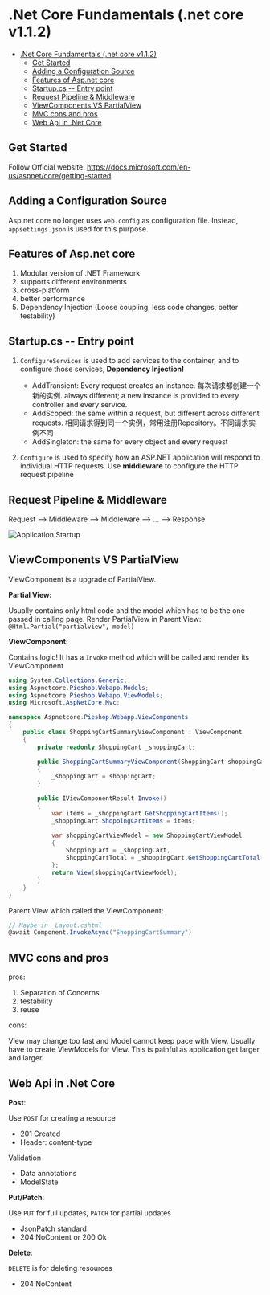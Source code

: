 # .Net Core Fundamentals (.net core v1.1.2)

<!-- TOC -->

- [.Net Core Fundamentals (.net core v1.1.2)](#net-core-fundamentals-net-core-v112)
  - [Get Started](#get-started)
  - [Adding a Configuration Source](#adding-a-configuration-source)
  - [Features of Asp.net core](#features-of-aspnet-core)
  - [Startup.cs -- Entry point](#startupcs----entry-point)
  - [Request Pipeline & Middleware](#request-pipeline--middleware)
  - [ViewComponents VS PartialView](#viewcomponents-vs-partialview)
  - [MVC cons and pros](#mvc-cons-and-pros)
  - [Web Api in .Net Core](#web-api-in-net-core)

<!-- /TOC -->

## Get Started

Follow Official website: <https://docs.microsoft.com/en-us/aspnet/core/getting-started>

## Adding a Configuration Source

Asp.net core no longer uses `web.config` as configuration file. Instead, `appsettings.json` is used for this purpose.

## Features of Asp.net core

1. Modular version of .NET Framework
1. supports different environments
1. cross-platform
1. better performance
1. Dependency Injection (Loose coupling, less code changes, better testability)

## Startup.cs -- Entry point

1. `ConfigureServices` is used to add services to the container, and to configure those services, **Dependency Injection!**

    - AddTransient: Every request creates an instance. 每次请求都创建一个新的实例. always different; a new instance is provided to every controller and every service.
    - AddScoped: the same within a request, but different across different requests. 相同请求得到同一个实例，常用注册Repository。不同请求实例不同
    - AddSingleton: the same for every object and every request

1. `Configure` is used to specify how an ASP.NET application will respond to individual HTTP requests. Use **middleware** to configure the HTTP request pipeline

## Request Pipeline & Middleware

Request --> Middleware --> Middleware --> ... --> Response

![Application Startup](http://om1o84p1p.bkt.clouddn.com//1500541281.png)

## ViewComponents VS PartialView

ViewComponent is a upgrade of PartialView.

**Partial View:**

Usually contains only html code and the model which has to be the one passed in calling page. Render PartialView in Parent View: `@Html.Partial("partialview", model)`

**ViewComponent:**

Contains logic! It has a `Invoke` method which will be called and render its ViewComponent

```csharp
using System.Collections.Generic;
using Aspnetcore.Pieshop.Webapp.Models;
using Aspnetcore.Pieshop.Webapp.ViewModels;
using Microsoft.AspNetCore.Mvc;

namespace Aspnetcore.Pieshop.Webapp.ViewComponents
{
    public class ShoppingCartSummaryViewComponent : ViewComponent
    {
        private readonly ShoppingCart _shoppingCart;

        public ShoppingCartSummaryViewComponent(ShoppingCart shoppingCart)
        {
            _shoppingCart = shoppingCart;
        }

        public IViewComponentResult Invoke()
        {
            var items = _shoppingCart.GetShoppingCartItems();
            _shoppingCart.ShoppingCartItems = items;

            var shoppingCartViewModel = new ShoppingCartViewModel
            {
                ShoppingCart = _shoppingCart,
                ShoppingCartTotal = _shoppingCart.GetShoppingCartTotal()
            };
            return View(shoppingCartViewModel);
        }
    }
}
```

Parent View which called the ViewComponent:

```csharp
// Maybe in _Layout.cshtml
@await Component.InvokeAsync("ShoppingCartSummary")
```

## MVC cons and pros

pros:

1. Separation of Concerns
1. testability
1. reuse

cons:

View may change too fast and Model cannot keep pace with View. Usually have to create ViewModels for View. This is painful as application get larger and larger.

## Web Api in .Net Core

**Post**:

Use `POST` for creating a resource

- 201 Created
- Header: content-type

Validation

- Data annotations
- ModelState

**Put/Patch**:

Use `PUT` for full updates, `PATCH` for partial updates

- JsonPatch standard
- 204 NoContent or 200 Ok

**Delete**:

`DELETE` is for deleting resources

- 204 NoContent